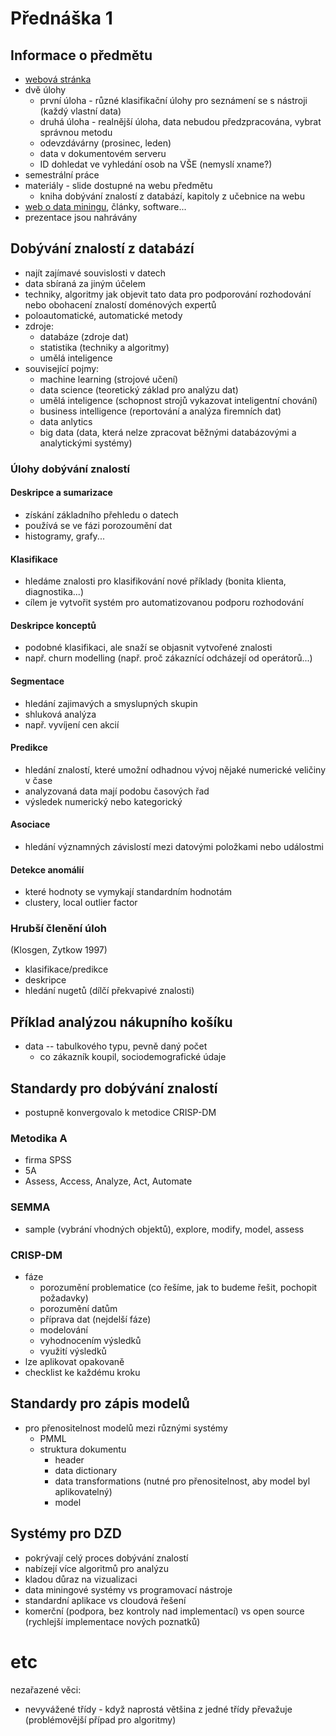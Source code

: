 # Přednáška 1

## Informace o předmětu

* [webová stránka](https://sorry.vse.cz/~berka/4IZ450/)
* dvě úlohy
    * první úloha - různé klasifikační úlohy pro seznámení se s nástroji (každý vlastní data)
    * druhá úloha - realnější úloha, data nebudou předzpracována, vybrat správnou metodu
    * odevzdávárny (prosinec, leden)
    * data v dokumentovém serveru
    * ID dohledat ve vyhledání osob na VŠE (nemyslí xname?)
* semestrální práce
* materiály - slide dostupné na webu předmětu
    * kniha dobývání znalostí z databází, kapitoly z učebnice na webu
* [web o data miningu](https://kdnuggets.com), články, software...
* prezentace jsou nahrávány

## Dobývání znalostí z databází

* najít zajímavé souvislosti v datech
* data sbíraná za jiným účelem
* techniky, algoritmy jak objevit tato data pro podporování rozhodování nebo obohacení znalostí doménových expertů
* poloautomatické, automatické metody
* zdroje:
    * databáze (zdroje dat)
    * statistika (techniky a algoritmy)
    * umělá inteligence
* související pojmy:
    * machine learning (strojové učení)
    * data science (teoretický základ pro analýzu dat)
    * umělá inteligence (schopnost strojů vykazovat inteligentní chování)
    * business intelligence (reportování a analýza firemních dat)
    * data anlytics
    * big data (data, která nelze zpracovat běžnými databázovými a analytickými systémy)

### Úlohy dobývání znalostí
#### Deskripce a sumarizace
* získání základního přehledu o datech
* používá se ve fázi porozoumění dat
* histogramy, grafy...
#### Klasifikace
* hledáme znalosti pro klasifikování nové příklady (bonita klienta, diagnostika...)
* cílem je vytvořit systém pro automatizovanou podporu rozhodování
#### Deskripce konceptů
* podobné klasifikaci, ale snaží se objasnit vytvořené znalosti
* např. churn modelling (např. proč zákaznící odcházejí od operátorů...)
#### Segmentace
* hledání zajimavých a smyslupných skupin
* shluková analýza
* např. vyvíjení cen akcií
#### Predikce
* hledání znalostí, které umožní odhadnou vývoj nějaké numerické veličiny v čase
* analyzovaná data mají podobu časových řad
* výsledek numerický nebo kategorický
#### Asociace
* hledání významných závislostí mezi datovými položkami nebo událostmi
#### Detekce anomálií
* které hodnoty se vymykají standardním hodnotám
* clustery, local outlier factor

### Hrubší členění úloh
(Klosgen, Zytkow 1997)
* klasifikace/predikce
* deskripce
* hledání nugetů (dílčí překvapivé znalosti)

## Příklad analýzou nákupního košíku
* data -- tabulkového typu, pevně daný počet
    * co zákazník koupil, sociodemografické údaje

## Standardy pro dobývání znalostí
* postupně konvergovalo k metodice CRISP-DM
### Metodika A
* firma SPSS
* 5A
* Assess, Access, Analyze, Act, Automate
### SEMMA
* sample (vybrání vhodných objektů), explore, modify, model, assess
### CRISP-DM
* fáze
    * porozumění problematice (co řešíme, jak to budeme řešit, pochopit požadavky)
    * porozumění datům
    * příprava dat (nejdelší fáze)
    * modelování
    * vyhodnocením výsledků
    * využití výsledků
* lze aplikovat opakovaně
* checklist ke každému kroku

## Standardy pro zápis modelů
* pro přenositelnost modelů mezi různými systémy
    * PMML
    * struktura dokumentu
        * header
        * data dictionary
        * data transformations (nutné pro přenositelnost, aby model byl aplikovatelný)
        * model

## Systémy pro DZD
* pokrývají celý proces dobývání znalostí
* nabízejí více algoritmů pro analýzu
* kladou důraz na vizualizaci
* data miningové systémy vs programovací nástroje
* standardní aplikace vs cloudová řešení
* komerční (podpora, bez kontroly nad implementací) vs open source (rychlejší implementace nových poznatků)


# etc
nezařazené věci:
* nevyvážené třídy - když naprostá většina z jedné třídy převažuje (problémovější případ pro algoritmy)
